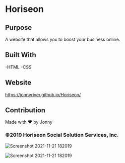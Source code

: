 # Horiseon

## Purpose

A website that allows you to boost your business online.

## Built With

-HTML
-CSS

## Website
https://jonnyriver.github.io/Horiseon/

## Contribution

Made with ❤️ by Jonny

### ©️2019 Horiseon Social Solution Services, Inc.

![Screenshot 2021-11-21 182019](https://user-images.githubusercontent.com/92954684/142782915-23962e44-8538-4d92-9f29-ffb144ef1a41.png)

![Screenshot 2021-11-21 182019](https://user-images.githubusercontent.com/92954684/142782941-285b8bfa-85c1-4078-930c-7ca82da67e0d.png)
